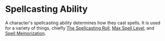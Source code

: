 # Spellcasting Ability

A character's spellcasting ability determines how they cast spells. It is used for a variety of things, chiefly [The Spellcasting Roll](../Spellcasting/Spellcasting.md#The%20Spellcasting%20Roll), [Max Spell Level](../Spells/Spell%20Level.md#Max%20Spell%20Level), and [Spell Memorization](../Spellcasting/Spell%20Memorization.md).